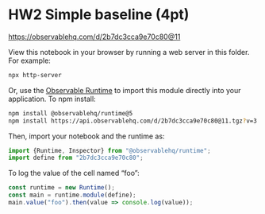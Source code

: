 # HW2 Simple baseline (4pt)

https://observablehq.com/d/2b7dc3cca9e70c80@11

View this notebook in your browser by running a web server in this folder. For
example:

~~~sh
npx http-server
~~~

Or, use the [Observable Runtime](https://github.com/observablehq/runtime) to
import this module directly into your application. To npm install:

~~~sh
npm install @observablehq/runtime@5
npm install https://api.observablehq.com/d/2b7dc3cca9e70c80@11.tgz?v=3
~~~

Then, import your notebook and the runtime as:

~~~js
import {Runtime, Inspector} from "@observablehq/runtime";
import define from "2b7dc3cca9e70c80";
~~~

To log the value of the cell named “foo”:

~~~js
const runtime = new Runtime();
const main = runtime.module(define);
main.value("foo").then(value => console.log(value));
~~~
